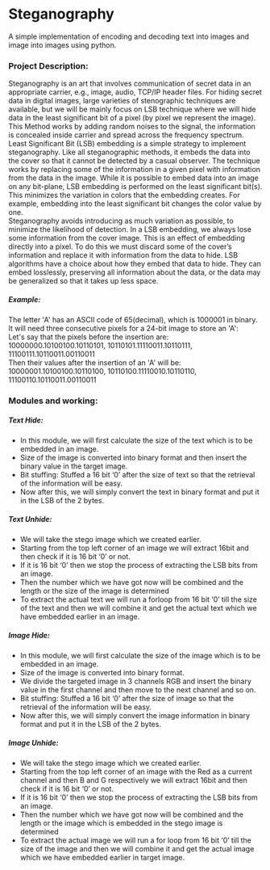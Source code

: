 # Steganography
A simple implementation of encoding and decoding text into images and image into images using python.

### Project Description: 

Steganography is an art that involves communication of secret data in an appropriate carrier, e.g., image, audio, TCP/IP header files. For hiding secret data in digital images, large varieties of stenographic techniques are available, but we will be mainly focus on LSB technique where we will hide data in the least significant bit of a pixel (by pixel we represent the image). This Method works by adding random noises to the signal, the information is concealed inside carrier and spread across the frequency spectrum.  
Least Significant Bit (LSB) embedding is a simple strategy to implement steganography. Like all steganographic methods, it embeds the data into the cover so that it cannot be detected by a casual observer. The technique works by replacing some of the information in a given pixel with information from the data in the image. While it is possible to embed data into an image on any bit-plane, LSB embedding is performed on the least significant bit(s). This minimizes the variation in colors that the embedding creates. For example, embedding into the least significant bit changes the color value by one.  
Steganography avoids introducing as much variation as possible, to minimize the likelihood of detection. In a LSB embedding, we always lose some information from the cover image. This is an effect of embedding directly into a pixel. To do this we must discard some of the cover’s information and replace it with information from the data to hide. LSB algorithms have a choice about how they embed that data to hide. They can embed losslessly, preserving all information about the data, or the data may be generalized so that it takes up less space.
##### Example:
The letter 'A' has an ASCII code of 65(decimal), which is 1000001 in binary. It will need three consecutive pixels for a 24-bit image to store an 'A':  
Let's say that the pixels before the insertion are:  
10000000.10100100.10110101, 10110101.11110011.10110111, 11100111.10110011.00110011  
Then their values after the insertion of an 'A' will be:  
10000001.10100100.10110100, 10110100.11110010.10110110, 11100110.10110011.00110011  

### Modules and working: 

##### Text Hide:

*	In this module, we will first calculate the size of the text which is to be embedded in an image.
*	Size of the image is converted into binary format and then insert the binary value in the target image.
*	Bit stuffing: Stuffed a 16 bit ‘0’ after the size of text so that the retrieval of the information will be easy.
*	Now after this, we will simply convert the text in binary format and put it in the LSB of the 2 bytes.

##### Text Unhide:


*	We will take the stego image which we created earlier.
*	Starting from the top left corner of an image we will extract 16bit and then check if it is 16 bit ‘0’ or not.
*	If it is 16 bit ‘0’ then we stop the process of extracting the LSB bits from an image. 
*	Then the number which we have got now will be combined and the length or the size of the image is determined
*	To extract the actual text we will run a forloop from 16 bit ‘0’ till the size of the text and then we will combine it and get the actual text which we have embedded earlier in an image.

##### Image Hide:

*	In this module, we will first calculate the size of the image which is to be embedded in an image.
*	Size of the image is converted into binary format.
*	We divide the targeted image in 3 channels RGB and insert the binary value in the first channel and then move to the next channel and so on.
*	Bit stuffing: Stuffed a 16 bit ‘0’ after the size of image so that the retrieval of the information will be easy.
*	Now after this, we will simply convert the image information in binary format and put it in the LSB of the 2 bytes.

##### Image Unhide:

*	We will take the stego image which we created earlier.
*	Starting from the top left corner of an image with the Red as a current channel and then B and G respectively we will extract 16bit and then check if it is 16 bit ‘0’ or not.
*	If it is 16 bit ‘0’ then we stop the process of extracting the LSB bits from an image. 
*	Then the number which we have got now will be combined and the length or the image which is embedded in the stego image is determined
*	To extract the actual image we will run a for loop from 16 bit ‘0’ till the size of the image and then we will combine it and get the actual image which we have embedded earlier in target image.


